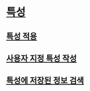 # [특성](index.md)
## [특성 적용](applying-attributes.md)
## [사용자 지정 특성 작성](writing-custom-attributes.md)
## [특성에 저장된 정보 검색](retrieving-information-stored-in-attributes.md)
